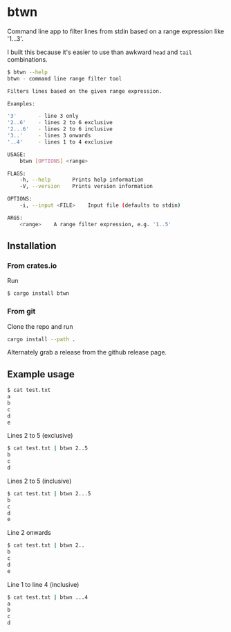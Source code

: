 
# btwn

Command line app to filter lines from stdin based on a range expression like '1...3'.

I built this because it's easier to use than awkward `head` and `tail` combinations.

```bash
$ btwn --help
btwn - command line range filter tool

Filters lines based on the given range expression.

Examples:

'3'       - line 3 only
'2..6'    - lines 2 to 6 exclusive
'2...6'   - lines 2 to 6 inclusive
'3..'     - lines 3 onwards
'..4'     - lines 1 to 4 exclusive

USAGE:
    btwn [OPTIONS] <range>

FLAGS:
    -h, --help       Prints help information
    -V, --version    Prints version information

OPTIONS:
    -i, --input <FILE>    Input file (defaults to stdin)

ARGS:
    <range>    A range filter expression, e.g. '1..5'
```

## Installation

### From crates.io

Run

```bash
$ cargo install btwn
```

### From git

Clone the repo and run

```bash
cargo install --path .
```

Alternately grab a release from the github release page.


## Example usage


```bash
$ cat test.txt
a
b
c
d
e
```

Lines 2 to 5 (exclusive)

```bash
$ cat test.txt | btwn 2..5
b
c
d
```

Lines 2 to 5 (inclusive)

```bash
$ cat test.txt | btwn 2...5
b
c
d
e
```

Line 2 onwards

```bash
$ cat test.txt | btwn 2..
b
c
d
e
```

Line 1 to line 4 (inclusive)

```bash
$ cat test.txt | btwn ...4
a
b
c
d
```
